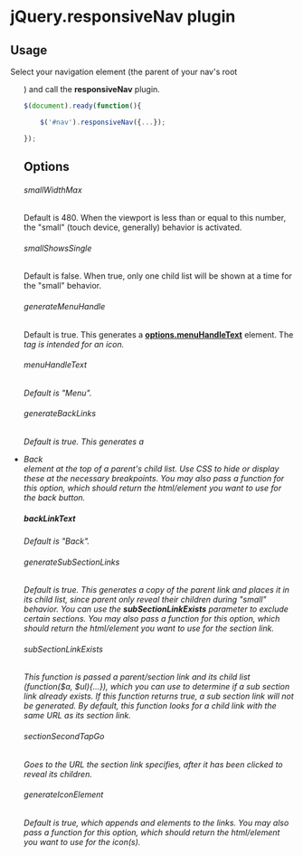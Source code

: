 # jQuery.responsiveNav plugin

## Usage
Select your navigation element (the parent of your nav's root <ul>) and call the __responsiveNav__ plugin.

```javascript
$(document).ready(function(){

    $('#nav').responsiveNav({...});

});
```

## Options

###### smallWidthMax
Default is 480. When the viewport is less than or equal to this number, the "small" (touch device, generally) behavior is activated.

###### smallShowsSingle
Default is false. When true, only one child list will be shown at a time for the "small" behavior.

###### generateMenuHandle
Default is true. This generates a <a href="menu-handle generated"><i></i>__options.menuHandleText__<span></a> element. The <i> tag is intended for an icon.

###### menuHandleText
Default is "Menu".

###### generateBackLinks
Default is true. This generates a <li class="back generated"><a>Back</a></li> element at the top of a parent's child list. Use CSS to hide or display these at the necessary breakpoints.
You may also pass a function for this option, which should return the html/element you want to use for the back button.

##### backLinkText
Default is "Back".

###### generateSubSectionLinks
Default is true. This generates a copy of the parent link and places it in its child list, since parent only reveal their children during "small" behavior. You can use the __subSectionLinkExists__ parameter to exclude certain sections.
You may also pass a function for this option, which should return the html/element you want to use for the section link.

###### subSectionLinkExists
This function is passed a parent/section link and its child list (function($a, $ul){...}), which you can use to determine if a sub section link already exists. If this function returns true, a sub section link will not be generated.
By default, this function looks for a child link with the same URL as its section link.

###### sectionSecondTapGo
Goes to the URL the section link specifies, after it has been clicked to reveal its children.

###### generateIconElement
Default is true, which appends <i class="focus-handle generated"> and <i class="go-handle generated"> elements to the links.
You may also pass a function for this option, which should return the html/element you want to use for the icon(s).